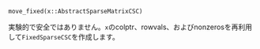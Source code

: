```
move_fixed(x::AbstractSparseMatrixCSC)
```

実験的で安全ではありません。`x`のcolptr、rowvals、およびnonzerosを再利用して`FixedSparseCSC`を作成します。
